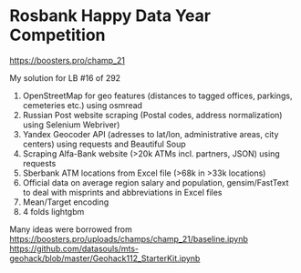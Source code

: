 # Rosbank Happy Data Year Competition
https://boosters.pro/champ_21

My solution for LB #16 of 292

1. OpenStreetMap for geo features (distances to tagged offices, parkings, cemeteries etc.) using osmread
2. Russian Post website scraping (Postal codes, address normalization) using Selenium Webriver)
3. Yandex Geocoder API (adresses to lat/lon, administrative areas, city centers) using requests and Beautiful Soup
4. Scraping Alfa-Bank website (>20k ATMs incl. partners, JSON) using requests
5. Sberbank ATM locations from Excel file (>68k in >33k locations)
6. Official data on average region salary and population, gensim/FastText to deal with misprints and abbreviations in Excel files
7. Mean/Target encoding
8. 4 folds lightgbm

Many ideas were borrowed from
https://boosters.pro/uploads/champs/champ_21/baseline.ipynb
https://github.com/datasouls/mts-geohack/blob/master/Geohack112_StarterKit.ipynb
